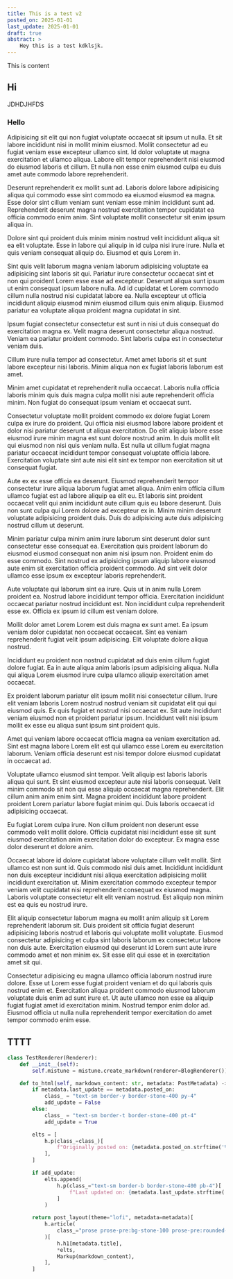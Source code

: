 ```yaml
---
title: This is a test v2
posted_on: 2025-01-01
last_update: 2025-01-01
draft: true
abstract: >
    Hey this is a test kdklsjk.
---
```


This is content

<my-button></my-button>
<script src="../dist/button.js"></script>

## Hi

JDHDJHFDS

### Hello

Adipisicing sit elit qui non fugiat voluptate occaecat sit ipsum ut nulla. Et sit labore incididunt nisi in mollit minim eiusmod. Mollit consectetur ad eu fugiat veniam esse excepteur ullamco sint. Id dolor voluptate ut magna exercitation et ullamco aliqua. Labore elit tempor reprehenderit nisi eiusmod do eiusmod laboris et cillum. Et nulla non esse enim eiusmod culpa eu duis amet aute commodo labore reprehenderit.

Deserunt reprehenderit ex mollit sunt ad. Laboris dolore labore adipisicing aliqua qui commodo esse sint commodo ea eiusmod eiusmod ea magna. Esse dolor sint cillum veniam sunt veniam esse minim incididunt sunt ad. Reprehenderit deserunt magna nostrud exercitation tempor cupidatat ea officia commodo enim anim. Sint voluptate mollit consectetur sit enim ipsum aliqua in.

Dolore sint qui proident duis minim minim nostrud velit incididunt aliqua sit ea elit voluptate. Esse in labore qui aliquip in id culpa nisi irure irure. Nulla et quis veniam consequat aliquip do. Eiusmod et quis Lorem in.

Sint quis velit laborum magna veniam laborum adipisicing voluptate ea adipisicing sint laboris sit qui. Pariatur irure consectetur occaecat sint et non qui proident Lorem esse esse ad excepteur. Deserunt aliqua sunt ipsum ut enim consequat ipsum labore nulla. Ad id cupidatat et Lorem commodo cillum nulla nostrud nisi cupidatat labore ea. Nulla excepteur ut officia incididunt aliquip eiusmod minim eiusmod cillum quis enim aliquip. Eiusmod pariatur ea voluptate aliqua proident magna cupidatat in sint.

Ipsum fugiat consectetur consectetur est sunt in nisi ut duis consequat do exercitation magna ex. Velit magna deserunt consectetur aliqua nostrud. Veniam ea pariatur proident commodo. Sint laboris culpa est in consectetur veniam duis.

Cillum irure nulla tempor ad consectetur. Amet amet laboris sit et sunt labore excepteur nisi laboris. Minim aliqua non ex fugiat laboris laborum est amet.

Minim amet cupidatat et reprehenderit nulla occaecat. Laboris nulla officia laboris minim quis duis magna culpa mollit nisi aute reprehenderit officia minim. Non fugiat do consequat ipsum veniam et occaecat sunt.

Consectetur voluptate mollit proident commodo ex dolore fugiat Lorem culpa ex irure do proident. Qui officia nisi eiusmod labore labore proident et dolor nisi pariatur deserunt ut aliqua exercitation. Do elit aliquip labore esse eiusmod irure minim magna est sunt dolore nostrud anim. In duis mollit elit qui eiusmod non nisi quis veniam nulla. Est nulla ut cillum fugiat magna pariatur occaecat incididunt tempor consequat voluptate officia labore. Exercitation voluptate sint aute nisi elit sint ex tempor non exercitation sit ut consequat fugiat.

Aute ex ex esse officia ea deserunt. Eiusmod reprehenderit tempor consectetur irure aliqua laborum fugiat amet aliqua. Anim enim officia cillum ullamco fugiat est ad labore aliquip ea elit eu. Et laboris sint proident occaecat velit qui anim incididunt aute cillum quis eu labore deserunt. Duis non sunt culpa qui Lorem dolore ad excepteur ex in. Minim minim deserunt voluptate adipisicing proident duis. Duis do adipisicing aute duis adipisicing nostrud cillum ut deserunt.

Minim pariatur culpa minim anim irure laborum sint deserunt dolor sunt consectetur esse consequat ea. Exercitation quis proident laborum do eiusmod eiusmod consequat non anim nisi ipsum non. Proident enim do esse commodo. Sint nostrud ex adipisicing ipsum aliquip labore eiusmod aute enim sit exercitation officia proident commodo. Ad sint velit dolor ullamco esse ipsum ex excepteur laboris reprehenderit.

Aute voluptate qui laborum sint ea irure. Quis ut in anim nulla Lorem proident ea. Nostrud labore incididunt tempor officia. Exercitation incididunt occaecat pariatur nostrud incididunt est. Non incididunt culpa reprehenderit esse ex. Officia ex ipsum id cillum est veniam dolore.

Mollit dolor amet Lorem Lorem est duis magna ex sunt amet. Ea ipsum veniam dolor cupidatat non occaecat occaecat. Sint ea veniam reprehenderit fugiat velit ipsum adipisicing. Elit voluptate dolore aliqua nostrud.

Incididunt eu proident non nostrud cupidatat ad duis enim cillum fugiat dolore fugiat. Ea in aute aliqua anim laboris ipsum adipisicing aliqua. Nulla qui aliqua Lorem eiusmod irure culpa ullamco aliquip exercitation amet occaecat.

Ex proident laborum pariatur elit ipsum mollit nisi consectetur cillum. Irure elit veniam laboris Lorem nostrud nostrud veniam sit cupidatat elit qui qui eiusmod quis. Ex quis fugiat et nostrud nisi occaecat ex. Sit aute incididunt veniam eiusmod non et proident pariatur ipsum. Incididunt velit nisi ipsum mollit ex esse eu aliqua sunt ipsum sint proident quis.

Amet qui veniam labore occaecat officia magna ea veniam exercitation ad. Sint est magna labore Lorem elit est qui ullamco esse Lorem eu exercitation laborum. Veniam officia deserunt est nisi tempor dolore eiusmod cupidatat in occaecat ad.

Voluptate ullamco eiusmod sint tempor. Velit aliquip est laboris laboris aliqua qui sunt. Et sint eiusmod excepteur aute nisi laboris consequat. Velit minim commodo sit non qui esse aliquip occaecat magna reprehenderit. Elit cillum anim anim enim sint. Magna proident incididunt labore proident proident Lorem pariatur labore fugiat minim qui. Duis laboris occaecat id adipisicing occaecat.

Eu fugiat Lorem culpa irure. Non cillum proident non deserunt esse commodo velit mollit dolore. Officia cupidatat nisi incididunt esse sit sunt eiusmod exercitation anim exercitation dolor do excepteur. Ex magna esse dolor deserunt et dolore anim.

Occaecat labore id dolore cupidatat labore voluptate cillum velit mollit. Sint ullamco est non sunt id. Quis commodo nisi duis amet. Incididunt incididunt non duis excepteur incididunt nisi aliqua exercitation adipisicing mollit incididunt exercitation ut. Minim exercitation commodo excepteur tempor veniam velit cupidatat nisi reprehenderit consequat ex eiusmod magna. Laboris voluptate consectetur elit elit veniam nostrud. Est aliquip non minim est ea quis eu nostrud irure.

Elit aliquip consectetur laborum magna eu mollit anim aliquip sit Lorem reprehenderit laborum sit. Duis proident sit officia fugiat deserunt adipisicing laboris nostrud et laboris qui voluptate mollit voluptate. Eiusmod consectetur adipisicing et culpa sint laboris laborum ex consectetur labore non duis aute. Exercitation eiusmod qui deserunt id Lorem sunt aute irure commodo amet et non minim ex. Sit esse elit qui esse et in exercitation amet sit qui.

Consectetur adipisicing eu magna ullamco officia laborum nostrud irure dolore. Esse ut Lorem esse fugiat proident veniam et do qui laboris quis nostrud enim et. Exercitation aliqua proident commodo eiusmod laborum voluptate duis enim ad sunt irure et. Ut aute ullamco non esse ea aliquip fugiat fugiat amet id exercitation minim. Nostrud tempor enim dolor ad. Eiusmod officia ut nulla nulla reprehenderit tempor exercitation do amet tempor commodo enim esse.

## TTTT

```python
class TestRenderer(Renderer):
    def __init__(self):
        self.mistune = mistune.create_markdown(renderer=BlogRenderer())

    def to_html(self, markdown_content: str, metadata: PostMetadata) -> h.Renderable:
        if metadata.last_update == metadata.posted_on:
            class_ = "text-sm border-y border-stone-400 py-4"
            add_update = False
        else:
            class_ = "text-sm border-t border-stone-400 pt-4"
            add_update = True

        elts = [
            h.p(class_=class_)[
                f"Originally posted on: {metadata.posted_on.strftime('%Y-%m-%d')}"
            ],
        ]

        if add_update:
            elts.append(
                h.p(class_="text-sm border-b border-stone-400 pb-4")[
                    f"Last updated on: {metadata.last_update.strftime('%Y-%m-%d')}"
                ]
            )

        return post_layout(theme="lofi", metadata=metadata)[
            h.article(
                class_="prose prose-pre:bg-stone-100 prose-pre:rounded-none prose-pre:text-black prose-stone h-full w-full mt-8 prose-pre:border prose-pre:border-stone-400"
            )[
                h.h1[metadata.title],
                *elts,
                Markup(markdown_content),
            ],
        ]
```
